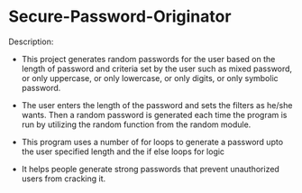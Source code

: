 # Secure-Password-Originator
Description:

- This project generates random passwords for the user based on the length of password and criteria set by the user such as mixed password, or only uppercase, or only lowercase, or only digits, or only symbolic password.

- The user enters the length of the password and sets the filters as he/she wants. Then a random password is generated each time the program is run by utilizing the random function from the random module.

- This program uses a number of for loops to generate a password upto the user specified length and the if else loops for logic

- It helps people generate strong passwords that prevent unauthorized users from cracking it.
